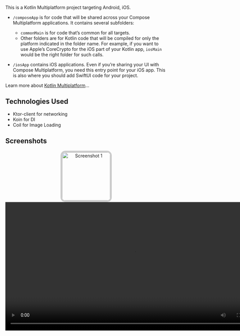 This is a Kotlin Multiplatform project targeting Android, iOS.

* `/composeApp` is for code that will be shared across your Compose Multiplatform applications.
  It contains several subfolders:
  - `commonMain` is for code that’s common for all targets.
  - Other folders are for Kotlin code that will be compiled for only the platform indicated in the folder name.
    For example, if you want to use Apple’s CoreCrypto for the iOS part of your Kotlin app,
    `iosMain` would be the right folder for such calls.

* `/iosApp` contains iOS applications. Even if you’re sharing your UI with Compose Multiplatform, 
  you need this entry point for your iOS app. This is also where you should add SwiftUI code for your project.


Learn more about [Kotlin Multiplatform](https://www.jetbrains.com/help/kotlin-multiplatform-dev/get-started.html)…


## Technologies Used

* Ktor-client for networking
* Koin for DI
* Coil for Image Loading

## Screenshots
<div align="center">
  <img src="https://github.com/user-attachments/assets/13d735d0-6133-4c09-ab7f-ea54f22d7605" alt="Screenshot 1" width="150" style="border: 5px solid #ccc; border-radius: 15px;">

 <video src="" height = "400"/>


